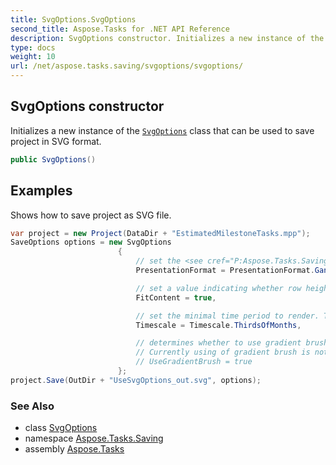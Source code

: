 ```yaml
---
title: SvgOptions.SvgOptions
second_title: Aspose.Tasks for .NET API Reference
description: SvgOptions constructor. Initializes a new instance of the SvgOptions class that can be used to save project in SVG format
type: docs
weight: 10
url: /net/aspose.tasks.saving/svgoptions/svgoptions/
---
```

## SvgOptions constructor

Initializes a new instance of the [`SvgOptions`](../) class that can be used to save project in SVG format.

```csharp
public SvgOptions()
```

## Examples

Shows how to save project as SVG file.

```csharp
var project = new Project(DataDir + "EstimatedMilestoneTasks.mpp");
SaveOptions options = new SvgOptions
                        {
                            // set the <see cref="P:Aspose.Tasks.Saving.SaveOptions.PresentationFormat" /> in which the document will be saved
                            PresentationFormat = PresentationFormat.GanttChart,

                            // set a value indicating whether row height should be increased to fit its content
                            FitContent = true,

                            // set the minimal time period to render. The default value is <see cref="P:Aspose.Tasks.Saving.SaveOptions.Timescale">Days</see>
                            Timescale = Timescale.ThirdsOfMonths,

                            // determines whether to use gradient brush when rendering project layout
                            // Currently using of gradient brush is not supported for rendering to SVG.
                            // UseGradientBrush = true
                        };
project.Save(OutDir + "UseSvgOptions_out.svg", options);
```

### See Also

* class [SvgOptions](../)
* namespace [Aspose.Tasks.Saving](../../svgoptions/)
* assembly [Aspose.Tasks](../../../)



